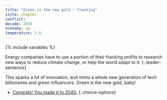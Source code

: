 ```yaml
---
title: "Green is the new gold – fracking"
style: chapter
conflict: 
decade: 2030
economy: up
temperature: 1.6
---
```


{% include variables %}

Energy companies have to use a portion of their fracking profits to research new ways to reduce climate change, or help the world adapt to it.
{:.leader-sentence}

This sparks a lot of innovation, and mints a whole new generation of tech billionaires and green influencers. Green is the new gold, baby!

- [Congrats! You made it to 2040.](part-page_2040-billionaire-saviours.html)
{:.choice-options}
